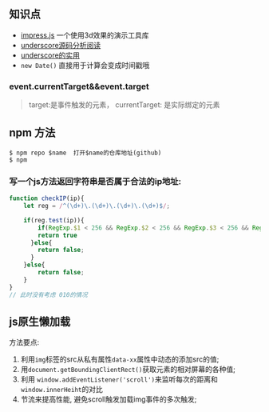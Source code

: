## 知识点

- [impress.js](https://github.com/impress/impress.js) 一个使用3d效果的演示工具库
- [underscore源码分析阅读](https://github.com/hanzichi/underscore-analysis)
- [underscore的实用](https://www.cnblogs.com/zzsdream/p/6843864.html)
- `new Date()` 直接用于计算会变成时间戳哦
### event.currentTarget&&event.target
> target:是事件触发的元素， currentTarget: 是实际绑定的元素


## npm 方法

```
$ npm repo $name  打开$name的仓库地址(github)
$ npm 
```


### 写一个js方法返回字符串是否属于合法的ip地址:
```js
function checkIP(ip){
    let reg = /^(\d+)\.(\d+)\.(\d+)\.(\d+)$/;

    if(reg.test(ip)){
        if(RegExp.$1 < 256 && RegExp.$2 < 256 && RegExp.$3 < 256 && RegExp.$4 < 256){
        return true
      }else{
        return false;
      }
    }else{
        return false;
    }
}
// 此时没有考虑 010的情况
```

## js原生懒加载

方法要点:
1. 利用`img`标签的src从私有属性`data-xx`属性中动态的添加src的值;
2. 用`document.getBoundingClientRect()`获取元素的相对屏幕的各种值;
3. 利用 `window.addEventListener('scroll')`来监听每次的距离和 `window.innerHeiht`的对比
4. 节流来提高性能, 避免scroll触发加载img事件的多次触发;